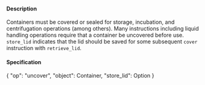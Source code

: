 #### **Description**
Containers must be covered or sealed for storage, incubation, and centrifugation operations (among others).
Many instructions including liquid handling operations require that a container be uncovered before use.
`store_lid` indicates that the lid should be saved for some subsequent `cover` instruction with `retrieve_lid`.

#### **Specification**
{
  "op": "uncover",
  "object": Container,
  "store_lid": Option<Boolean>
}

